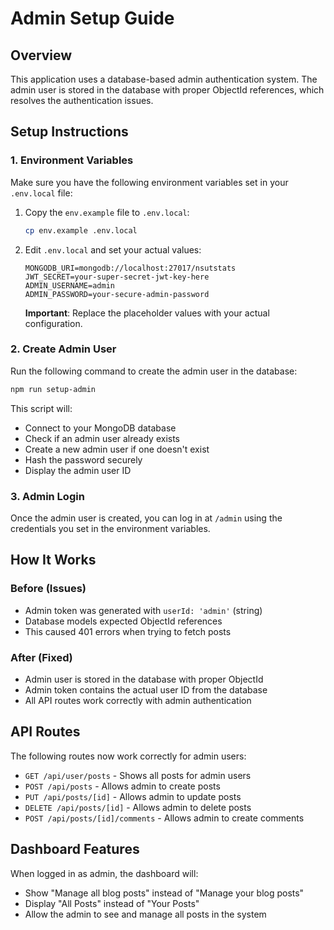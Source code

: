 # Admin Setup Guide

## Overview
This application uses a database-based admin authentication system. The admin user is stored in the database with proper ObjectId references, which resolves the authentication issues.

## Setup Instructions

### 1. Environment Variables
Make sure you have the following environment variables set in your `.env.local` file:

1. Copy the `env.example` file to `.env.local`:
   ```bash
   cp env.example .env.local
   ```

2. Edit `.env.local` and set your actual values:
   ```env
   MONGODB_URI=mongodb://localhost:27017/nsutstats
   JWT_SECRET=your-super-secret-jwt-key-here
   ADMIN_USERNAME=admin
   ADMIN_PASSWORD=your-secure-admin-password
   ```

   **Important**: Replace the placeholder values with your actual configuration.

### 2. Create Admin User
Run the following command to create the admin user in the database:

```bash
npm run setup-admin
```

This script will:
- Connect to your MongoDB database
- Check if an admin user already exists
- Create a new admin user if one doesn't exist
- Hash the password securely
- Display the admin user ID

### 3. Admin Login
Once the admin user is created, you can log in at `/admin` using the credentials you set in the environment variables.

## How It Works

### Before (Issues)
- Admin token was generated with `userId: 'admin'` (string)
- Database models expected ObjectId references
- This caused 401 errors when trying to fetch posts

### After (Fixed)
- Admin user is stored in the database with proper ObjectId
- Admin token contains the actual user ID from the database
- All API routes work correctly with admin authentication

## API Routes

The following routes now work correctly for admin users:

- `GET /api/user/posts` - Shows all posts for admin users
- `POST /api/posts` - Allows admin to create posts
- `PUT /api/posts/[id]` - Allows admin to update posts
- `DELETE /api/posts/[id]` - Allows admin to delete posts
- `POST /api/posts/[id]/comments` - Allows admin to create comments

## Dashboard Features

When logged in as admin, the dashboard will:
- Show "Manage all blog posts" instead of "Manage your blog posts"
- Display "All Posts" instead of "Your Posts"
- Allow the admin to see and manage all posts in the system
